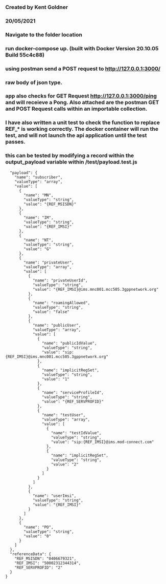### Created by Kent Goldner
### 20/05/2021

### Navigate to the folder location
### run docker-compose up. (built with Docker Version 20.10.05 Build 55c4c88)

### using postman send a POST request to http://127.0.0.1:3000/
### raw body of json type. 
### app also checks for GET Request http://127.0.0.1:3000/ping and will receieve a Pong. Also attached are the postman GET and POST Request calls within an importable collection. 

### I have also written a unit test to check the function to replace REF_* is working correctly. The docker container will run the test, and will not launch the api application until the test passes. 
### this can be tested by modifying a record within the output_payload variable within /test/payload.test.js

```{
  "payload": {
    "name": "subscriber",
    "valueType": "array",
    "value": [
      {
        "name": "MN",
        "valueType": "string",
        "value": "{REF_MSISDN}"
      },
      {
        "name": "IM",
        "valueType": "string",
        "value": "{REF_IMSI}"
      },
      {
        "name": "NT",
        "valueType": "string",
        "value": "G"
      },
      {
        "name": "privateUser",
        "valueType": "array",
        "value": [
          {
            "name": "privateUserId",
            "valueType": "string",
            "value": "{REF_IMSI}@ims.mnc001.mcc505.3gppnetwork.org"
          },
          {
            "name": "roamingAllowed",
            "valueType": "string",
            "value": "false"
          },
          {
            "name": "publicUser",
            "valueType": "array",
            "value": [
              {
                "name": "publicIdValue",
                "valueType": "string",
                "value": "sip:{REF_IMSI}@ims.mnc001.mcc505.3gppnetwork.org"
              },
              {
                "name": "implicitRegSet",
                "valueType": "string",
                "value": "1"
              },
              {
                "name": "serviceProfileId",
                "valueType": "string",
                "value": "{REF_SERVPROFID}"
              },
              {
                "name": "testUser",
                "valueType": "array",
                "value": [
                  {
                    "name": "testIdValue",
                    "valueType": "string",
                    "value": "sip:{REF_IMSI}@ims.mod-connect.com"
                  },
                  {
                    "name": "implicitRegSet",
                    "valueType": "string",
                    "value": "2"
                  }
                ]
              }
            ]
          },
          {
            "name": "userImsi",
            "valueType": "string",
            "value": "{REF_IMSI}"
          }
        ]
      },
      {
        "name": "PO",
        "valueType": "string",
        "value": "0"
      }
    ]
  },
  "referenceData": {
    "REF_MSISDN": "0406679321",
    "REF_IMSI": "50002312344314",
    "REF_SERVPROFID": "2"
  }
}
```
